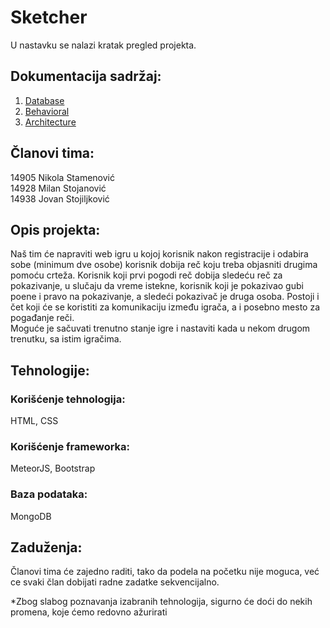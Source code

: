 # Sketcher

U nastavku se nalazi kratak pregled projekta.


## Dokumentacija sadržaj:
1. [Database](Architecture/Database.md)
2. [Behavioral](Architecture/Behavioral.md)
3. [Architecture](Architecture/Architecture.md)


## Članovi tima:
14905 Nikola Stamenović</br>
14928 Milan Stojanović</br>
14938 Jovan Stojiljković</br>

## Opis projekta:
Naš tim će napraviti web igru u kojoj korisnik nakon registracije i odabira sobe (minimum dve osobe) korisnik dobija reč koju treba objasniti drugima pomoću crteža. Korisnik koji prvi pogodi reč dobija sledeću reč za pokazivanje, u slučaju da vreme istekne, korisnik koji je pokazivao gubi poene i pravo na pokazivanje, a sledeći pokazivač je druga osoba. Postoji i čet koji će se koristiti za komunikaciju između igrača, a i posebno mesto za pogađanje reči.</br>
Moguće je sačuvati trenutno stanje igre i nastaviti kada u nekom drugom trenutku, sa istim igračima.
 
## Tehnologije:
### Korišćenje tehnologija: 
HTML, CSS
### Korišćenje frameworka: 
MeteorJS, Bootstrap
### Baza podataka: 
MongoDB

## Zaduženja: 
Članovi tima će zajedno raditi, tako da podela na početku nije moguca, već ce svaki član dobijati radne zadatke sekvencijalno.


*Zbog slabog poznavanja izabranih tehnologija, sigurno će doći do nekih promena, koje ćemo redovno ažurirati
